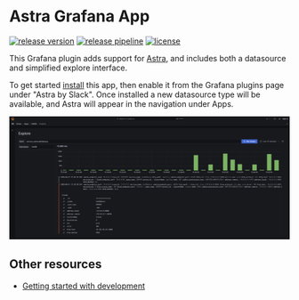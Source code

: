 # Astra Grafana App

[![release version](https://img.shields.io/github/v/release/slackhq/slack-astra-app?include_prereleases)](https://github.com/slackhq/slack-astra-app/releases)
[![release pipeline](https://img.shields.io/github/actions/workflow/status/slackhq/slack-astra-app/release.yml?label=release)](https://github.com/slackhq/slack-astra-app/actions/workflows/release.yml)
[![license](https://img.shields.io/github/license/slackhq/slack-astra-app)](https://github.com/slackhq/slack-astra-app/blob/master/LICENSE)

This Grafana plugin adds support for [Astra](https://github.com/slackhq/astra), and includes both a datasource and 
simplified explore interface.

To get started [install](https://grafana.com/docs/grafana/latest/plugins/installation/) this app, then enable it from 
the Grafana plugins page under "Astra by Slack". Once installed a new datasource type will be available, and Astra will
appear in the navigation under Apps.

![Astra explore](src/img/kaldb_explore.png)

## Other resources
* [Getting started with development](.github/CONTRIBUTING.md#getting-started-with-development)
